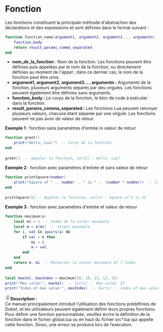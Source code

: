 # Fonction

Les fonctions constituent la principale méthode d'abstraction des déclarations et des expressions et sont définies dans le format suivant :

```lua
function function_name(argument1, argument2, argument3..., argumentn)
    function_body
    return result_params_comma_separated
end
```

- **nom_de_la_fonction** : Nom de la fonction. Les fonctions peuvent être définies puis appelées par le nom de la fonction, ou directement définies au moment de l'appel ; dans ce dernier cas, le nom de la fonction peut être omis.
- **argument1, argument2, argument3... , argumentn :** Arguments de la fonction, plusieurs arguments séparés par des virgules. Les fonctions peuvent également être définies sans arguments.
- **function_body :** Le corps de la fonction, le bloc de code à exécuter dans la fonction.
- **result_params_comma_separated :** Les fonctions Lua peuvent renvoyer plusieurs valeurs, chacune étant séparée par une virgule. Les fonctions peuvent ne pas avoir de valeur de retour.

**Exemple 1** : fonction sans paramètres d'entrée ni valeur de retour

```lua
function greet()
    print("Hello, Lua!")  -- Corps de la fonction
end

greet()  -- Appeler la fonction, sortir : Hello, Lua!
```

**Exemple 2** : fonction avec paramètres d'entrée et sans valeur de retour

```lua
function printSquare(number)
    print("Square of " .. number .. " is " .. (number * number))  -- Corps de la fonction
end

printSquare(5) -- Appeler la fonction, sortir : Square of 5 is 25
```

**Exemple 3** : fonction avec paramètres d'entrée et valeur de retour

```lua
function maximum(a)
    local mi = 1  -- Index de la valeur maximale
    local m = a[mi]  -- Valeur maximale
    for i, val in ipairs(a) do
        if val > m then
            mi = i
            m = val
        end
    end
    return m, mi  -- Retourner la valeur maximale et l’index
end

local maxVal, maxIndex = maximum({8, 10, 23, 12, 5})
print("Max value:", maxVal)  -- Sortir :  Max value: 23
print("Index of max value:", maxIndex)  -- Sortir :  Index of max value: 3
```

<div class="info1"><img src="images/info.png"  height="18" /><b>Description : </b><div>Ce manuel principalement introduit l’utilisation des fonctions prédéfinies de Dobot, et les utilisateurs peuvent également définir leurs propres fonctions. Pour définir une fonction personnalisée, veuillez écrire la définition de la fonction dans le fichier global.lua ou en haut du fichier src*.lua qui appelle cette fonction. Sinon, une erreur se produira lors de l’exécution. </div></div>
